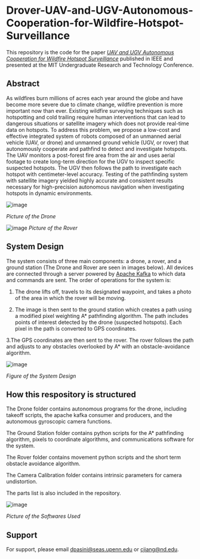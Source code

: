 # Drover-UAV-and-UGV-Autonomous-Cooperation-for-Wildfire-Hotspot-Surveillance

This repository is the code for the paper [_UAV and UGV Autonomous Cooperation for Wildfire Hotspot Surveillance_](https://ieeexplore.ieee.org/document/10002208/) published in IEEE and presented at the MIT Undergraduate Research and Technology Conference. 



## Abstract
As wildfires burn millions of acres each year around the globe and have become more severe due to climate change, wildfire prevention is more important now than ever. Existing wildfire surveying techniques such as hotspotting and cold trailing require human interventions that can lead to dangerous situations or satellite imagery which does not provide real-time data on hotspots. To address this problem, we propose a low-cost and effective integrated system of robots composed of an unmanned aerial vehicle (UAV, or drone) and unmanned ground vehicle (UGV, or rover) that autonomously cooperate and pathfind to detect and investigate hotspots. The UAV monitors a post-forest fire area from the air and uses aerial footage to create long-term direction for the UGV to inspect specific suspected hotspots. The UGV then follows the path to investigate each hotspot with centimeter-level accuracy. Testing of the pathfinding system with satellite imagery yielded highly accurate and consistent results necessary for high-precision autonomous navigation when investigating hotspots in dynamic environments.

![image](https://github.com/IRT-Drover/UAV-and-UGV-Autonomous-Cooperation-for-Wildfire-Hotspot-Surveillance/assets/74738050/c3c52e14-d321-4884-bf1d-6824f154db81)

*Picture of the Drone*

![image](https://github.com/IRT-Drover/UAV-and-UGV-Autonomous-Cooperation-for-Wildfire-Hotspot-Surveillance/assets/74738050/5579a661-48cd-47b0-886c-6625530fd0f0)
*Picture of the Rover*


## System Design
The system consists of three main components: a drone, a rover, and a ground station (The Drone and Rover are seen in images below). All devices are connected through a server powered by [Apache Kafka](https://kafka.apache.org/) to which data and commands are sent. The order of operations for the system is:

   1. The drone lifts off, travels to its designated waypoint, and takes a photo of the area in which the rover will be moving.

   2. The image is then sent to the ground station which creates a path using a modified pixel weighting A* pathfinding algorithm. The path includes points of interest detected by the drone (suspected hotspots). Each pixel in the path is converted to GPS coordinates.

   3.The GPS coordinates are then sent to the rover. The rover follows the path and adjusts to any obstacles overlooked by A* with an obstacle-avoidance algorithm.

![image](https://github.com/IRT-Drover/UAV-and-UGV-Autonomous-Cooperation-for-Wildfire-Hotspot-Surveillance/assets/74738050/72b39f77-eef9-4f0d-8e65-1530d33ab0e0)

*Figure of the System Design*


## How this respository is structured
The Drone folder contains autonomous programs for the drone, including takeoff scripts, the apache kafka consumer and producers, and the autonomous gyroscopic camera functions. 

The Ground Station folder contains python scripts for the A* pathfinding algorithm, pixels to coordinate algorithms, and communications software for the system.

The Rover folder contains movement python scripts and the short term obstacle avoidance algorithm. 

The Camera Calibration folder contains intrinsic parameters for camera undistortion. 

The parts list is also included in the repository.

![image](https://github.com/IRT-Drover/UAV-and-UGV-Autonomous-Cooperation-for-Wildfire-Hotspot-Surveillance/assets/74738050/e6e88831-7b5c-49aa-b36a-5d0e377425f4)

*Picture of the Softwares Used*

## Support

For support, please email dpasini@seas.upenn.edu or cjiang@nd.edu.


